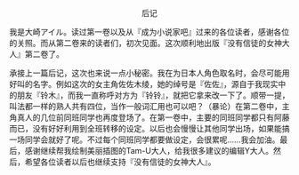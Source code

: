 <p align="center">后记</p>

我是大崎アイル。读过第一卷以及从『成为小说家吧』过来的各位读者，感谢各位的关照。而从第二卷来的读者们，初次见面。这次顺利地出版『没有信徒的女神大人』第二卷了。

承接上一篇后记，这次也来说一点小秘密。我在为日本人角色取名时，会尽可能用好叫的名字。例如这次的女主角佐佐木绫，她的绰号是『佐佐』，源自于我现实中的朋友『铃木』，而我一直称呼对方为『铃铃』，就把它拿来改一下了。顺带一提，叫法都一样的熟人共有四位，当作一般词汇用也可以吧？（暴论）在第二卷中，主角真人的几位前同班同学也再度登场了。在第一卷中，主要的同班同学都只有阿藤而已，没有好好利用到全班转移的设定。以后也会慢慢让其他同学出场，如果能搞一场同学会就好了呢。不过每个同班同学都要做设定，会很累呢……我会加油。最后，感谢继续帮我绘制美丽插图的Tam-U大人，给我很多建议的编辑Y大人。然后，希望各位读者以后也继续支持『没有信徒的女神大人』。

